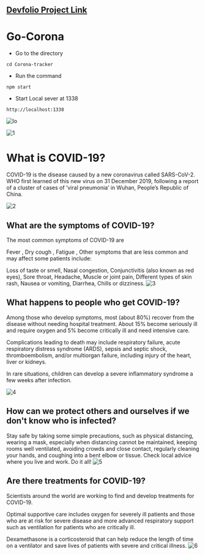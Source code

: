 ## [Devfolio Project Link](https://devfolio.co/projects/coronatracker-0182)

# Go-Corona
- Go to the directory
```
cd Corona-tracker
```
- Run the command
```
npm start
```
- Start Local sever at 1338
```
http://localhost:1338
```
![lo](https://user-images.githubusercontent.com/118302022/221478056-3867c8bc-615a-47c3-a14d-f974ce32711e.PNG)

![1](https://user-images.githubusercontent.com/118302022/221475993-1774241c-4d7b-4727-8319-2457fdc564b7.png)
# What is COVID-19?
COVID-19 is the disease caused by a new coronavirus called SARS-CoV-2.
WHO first learned of this new virus on 31 December 2019, following a report of a cluster of cases of ‘viral pneumonia’ in Wuhan, People’s Republic of China.

![2](https://user-images.githubusercontent.com/118302022/221476030-641c3958-c9dd-4672-8589-0bfa3fe7e0d9.png)
## What are the symptoms of COVID-19?
The most common symptoms of COVID-19 are

Fever , 
Dry cough , 
Fatigue , 
Other symptoms that are less common and may affect some patients include:

Loss of taste or smell, 
Nasal congestion, 
Conjunctivitis (also known as red eyes), 
Sore throat, 
Headache, 
Muscle or joint pain, 
Different types of skin rash, 
Nausea or vomiting, 
Diarrhea, 
Chills or dizziness. 
![3](https://user-images.githubusercontent.com/118302022/221476074-8946292b-20ab-4989-bb2a-d2888957d811.png)
## What happens to people who get COVID-19?
Among those who develop symptoms, most (about 80%) recover from the disease without needing hospital treatment.
About 15% become seriously ill and require oxygen and 5% become critically ill and need intensive care.

Complications leading to death may include respiratory failure, acute respiratory distress syndrome (ARDS), 
sepsis and septic shock, thromboembolism, and/or multiorgan failure, including injury of the heart, liver or kidneys.

In rare situations, children can develop a severe inflammatory syndrome a few weeks after infection. 

![4](https://user-images.githubusercontent.com/118302022/221476121-48d2fef1-9966-46de-ab9b-4eaaf2220efe.png)
## How can we protect others and ourselves if we don't know who is infected?

Stay safe by taking some simple precautions, such as physical distancing, wearing a mask, 
especially when distancing cannot be maintained, keeping rooms well ventilated, 
avoiding crowds and close contact, regularly cleaning your hands, and coughing into a bent elbow or tissue. 
Check local advice where you live and work. Do it all!
![5](https://user-images.githubusercontent.com/118302022/221476156-66885b27-a536-4bb5-8b17-3316d0a4e2c2.png)
## Are there treatments for COVID-19?
Scientists around the world are working to find and develop treatments for COVID-19.

Optimal supportive care includes oxygen for severely ill patients and those who are 
at risk for severe disease and more advanced respiratory support such as 
ventilation for patients who are critically ill.

Dexamethasone is a corticosteroid that can help reduce the length of time on a ventilator and save lives of patients with severe and critical illness.
![6](https://user-images.githubusercontent.com/118302022/221476214-6bda2d97-8c14-4334-8ef7-8c70120bbfd9.png)







